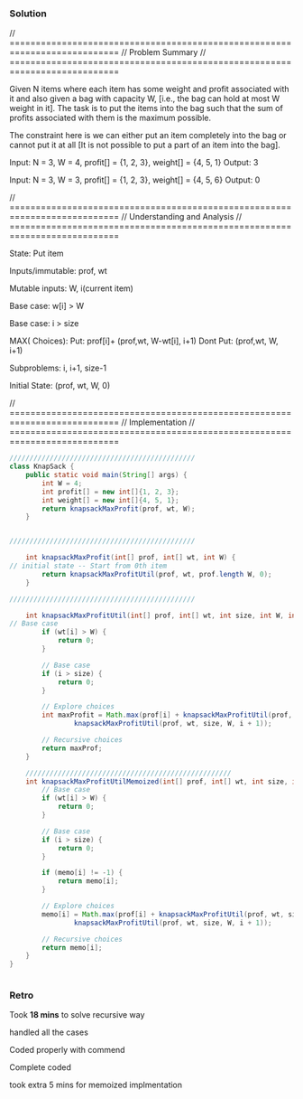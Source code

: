 ### Solution

// ===========================================================================
// Problem Summary
// ===========================================================================

Given N items where each item has some weight and profit associated with it
and also given a bag with capacity W, [i.e., the bag can hold at most W weight in it].
The task is to put the items into the bag such that the sum of profits associated with them is the maximum possible.

The constraint here is we can either put an item completely into the bag
or cannot put it at all [It is not possible to put a part of an item into the bag].

Input: N = 3, W = 4, profit[] = {1, 2, 3}, weight[] = {4, 5, 1}
Output: 3

Input: N = 3, W = 3, profit[] = {1, 2, 3}, weight[] = {4, 5, 6}
Output: 0

// ===========================================================================
// Understanding and Analysis
// ===========================================================================

State: Put item

Inputs/immutable: prof, wt

Mutable inputs: W, i(current item)

Base case: w[i] > W

Base case: i > size

MAX( Choices):
Put: prof[i]+ (prof,wt, W-wt[i], i+1)
Dont Put:  (prof,wt, W, i+1)

Subproblems: i, i+1, size-1

Initial State: (prof, wt, W, 0)

// ===========================================================================
// Implementation
// ===========================================================================

```java
//////////////////////////////////////////////
class KnapSack {
    public static void main(String[] args) {
        int W = 4;
        int profit[] = new int[]{1, 2, 3};
        int weight[] = new int[]{4, 5, 1};
        return knapsackMaxProfit(prof, wt, W);
    }


//////////////////////////////////////////////

    int knapsackMaxProfit(int[] prof, int[] wt, int W) {
// initial state -- Start from 0th item
        return knapsackMaxProfitUtil(prof, wt, prof.length W, 0);
    }

//////////////////////////////////////////////

    int knapsackMaxProfitUtil(int[] prof, int[] wt, int size, int W, int i) {
// Base case
        if (wt[i] > W) {
            return 0;
        }

        // Base case
        if (i > size) {
            return 0;
        }

        // Explore choices
        int maxProfit = Math.max(prof[i] + knapsackMaxProfitUtil(prof, wt, size, W - wt[i], i + 1),
                knapsackMaxProfitUtil(prof, wt, size, W, i + 1));

        // Recursive choices
        return maxProf;
    }

    ///////////////////////////////////////////////////
    int knapsackMaxProfitUtilMemoized(int[] prof, int[] wt, int size, int W, int i, int[] memo) {
        // Base case
        if (wt[i] > W) {
            return 0;
        }

        // Base case
        if (i > size) {
            return 0;
        }

        if (memo[i] != -1) {
            return memo[i];
        }

        // Explore choices
        memo[i] = Math.max(prof[i] + knapsackMaxProfitUtil(prof, wt, size, W - wt[i], i + 1),
                knapsackMaxProfitUtil(prof, wt, size, W, i + 1));

        // Recursive choices
        return memo[i];
    }
}



```

### Retro

Took **18 mins** to solve recursive way

handled all the cases

Coded properly with commend

Complete coded

took extra 5 mins for memoized implmentation


